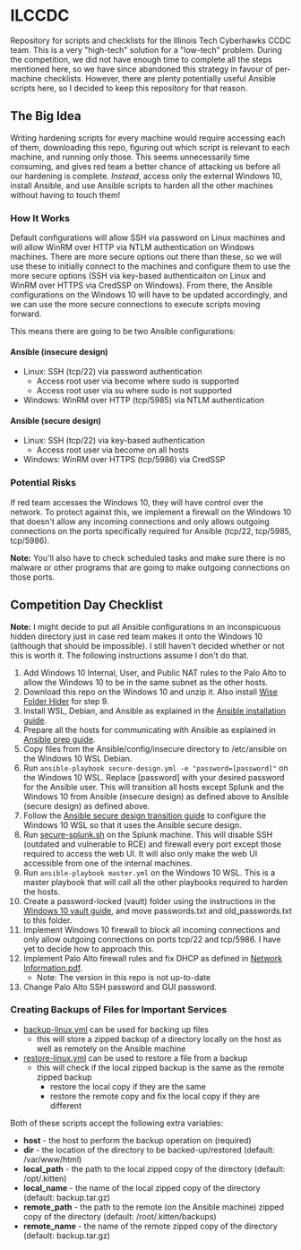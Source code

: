 # ILCCDC
Repository for scripts and checklists for the Illinois Tech Cyberhawks CCDC team. This is a very "high-tech" solution for a "low-tech" problem. During the competition, we did not have enough time to complete all the steps mentioned here, so we have since abandoned this strategy in favour of per-machine checklists. However, there are plenty potentially useful Ansible scripts here, so I decided to keep this repository for that reason.

## The Big Idea
Writing hardening scripts for every machine would require accessing each of them, downloading this repo, figuring out which script is relevant to each machine, and running only those. This seems unnecessarily time consuming, and gives red team a better chance of attacking us before all our hardening is complete.
*Instead*, access only the external Windows 10, install Ansible, and use Ansible scripts to harden all the other machines without having to touch them!

### How It Works
Default configurations will allow SSH via password on Linux machines and will allow WinRM over HTTP via NTLM authentication on Windows machines. There are more secure options out there than these, so we will use these to initially connect to the machines and configure them to use the more secure options (SSH via key-based authenticaiton on Linux and WinRM over HTTPS via CredSSP on Windows). From there, the Ansible configurations on the Windows 10 will have to be updated accordingly, and we can use the more secure connections to execute scripts moving forward.

This means there are going to be two Ansible configurations:
#### Ansible (insecure design)
- Linux: SSH (tcp/22) via password authentication
  - Access root user via become where sudo is supported
  - Access root user via su where sudo is not supported
- Windows: WinRM over HTTP (tcp/5985) via NTLM authentication
#### Ansible (secure design)
- Linux: SSH (tcp/22) via key-based authentication
  - Access root user via become on all hosts
- Windows: WinRM over HTTPS (tcp/5986) via CredSSP

### Potential Risks
If red team accesses the Windows 10, they will have control over the network. To protect against this, we implement a firewall on the Windows 10 that doesn't allow any incoming connections and only allows outgoing connections on the ports specifically required for Ansible (tcp/22, tcp/5985, tcp/5986).

**Note:** You'll also have to check scheduled tasks and make sure there is no malware or other programs that are going to make outgoing connections on those ports.

## Competition Day Checklist

**Note:** I might decide to put all Ansible configurations in an inconspicuous hidden directory just in case red team makes it onto the Windows 10 (although that should be impossible). I still haven't decided whether or not this is worth it. The following instructions assume I don't do that.
1. Add Windows 10 Internal, User, and Public NAT rules to the Palo Alto to allow the Windows 10 to be in the same subnet as the other hosts.
2. Download this repo on the Windows 10 and unzip it. Also install [Wise Folder Hider](https://www.wisecleaner.com/wise-folder-hider.html) for step 9.
3. Install WSL, Debian, and Ansible as explained in the [Ansible installation guide](Guides/Ansible%20Installation.md).
4. Prepare all the hosts for communicating with Ansible as explained in [Ansible prep guide](Guides/Ansible%20Preparation.md).
5. Copy files from the Ansible/config/insecure directory to /etc/ansible on the Windows 10 WSL Debian.
6. Run `ansible-playbook secure-design.yml -e "password=[password]"` on the Windows 10 WSL. Replace [password] with your desired password for the Ansible user. This will transition all hosts except Splunk and the Windows 10 from Ansible (insecure design) as defined above to Ansible (secure design) as defined above.
7. Follow the [Ansible secure design transition guide](Guides/Ansible%20Secure%20Design%20Transition.md) to configure the Windows 10 WSL so that it uses the Ansible secure design.
7. Run [secure-splunk.sh](Scripts/secure-splunk.sh) on the Splunk machine. This will disable SSH (outdated and vulnerable to RCE) and firewall every port except those required to access the web UI. It will also only make the web UI accessible from one of the internal machines.
8. Run `ansible-playbook master.yml` on the Windows 10 WSL. This is a master playbook that will call all the other playbooks required to harden the hosts.
9. Create a password-locked (vault) folder using the instructions in the [Windows 10 vault guide](Guides/Windows%2010%20Vault.md), and move passwords.txt and old_passwords.txt to this folder.
10. Implement Windows 10 firewall to block all incoming connections and only allow outgoing connections on ports tcp/22 and tcp/5986. I have yet to decide how to approach this.
11. Implement Palo Alto firewall rules and fix DHCP as defined in [Network Information.pdf](Network%20Information.pdf).
    - Note: The version in this repo is not up-to-date
13. Change Palo Alto SSH password and GUI password.

### Creating Backups of Files for Important Services
- [backup-linux.yml](Ansible/playbooks/backup-linux.yml) can be used for backing up files
  - this will store a zipped backup of a directory locally on the host as well as remotely on the Ansible machine
- [restore-linux.yml](Ansible/playbooks/restore-linux.yml) can be used to restore a file from a backup
  - this will check if the local zipped backup is the same as the remote zipped backup
    - restore the local copy if they are the same
    - restore the remote copy and fix the local copy if they are different

Both of these scripts accept the following extra variables:
- **host** - the host to perform the backup operation on (required)
- **dir** - the location of the directory to be backed-up/restored (default: /var/www/html)
- **local_path** - the path to the local zipped copy of the directory (default: /opt/.kitten)
- **local_name** -  the name of the local zipped copy of the directory (default: backup.tar.gz)
- **remote_path** - the path to the remote (on the Ansible machine) zipped copy of the directory (default: /root/.kitten/backups)
- **remote_name** - the name of the remote zipped copy of the directory (default: backup.tar.gz)
